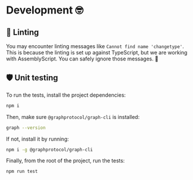 # Development 🤓

## 🔎 Linting

You may encounter linting messages like `Cannot find name 'changetype'`.
This is because the linting is set up against TypeScript, but we are working with AssemblyScript.
You can safely ignore those messages. 🤠

## 🛡️ Unit testing

To run the tests, install the project dependencies:

```bash
npm i
```

Then, make sure `@graphprotocol/graph-cli` is installed:

```bash
graph --version
```

If not, install it by running:

```bash
npm i -g @graphprotocol/graph-cli
```

Finally, from the root of the project, run the tests:

```bash
npm run test
```

